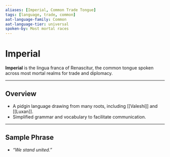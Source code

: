 ```yaml
---
aliases: [Imperial, Common Trade Tongue]
tags: [language, trade, common]
aat-language-family: Common
aat-language-tier: universal
spoken-by: Most mortal races
---
```


# Imperial

**Imperial** is the lingua franca of Renascitur, the common tongue spoken across most mortal realms for trade and diplomacy.

---

## Overview

- A pidgin language drawing from many roots, including [[Valeshi]] and [[Luxan]].
- Simplified grammar and vocabulary to facilitate communication.

---

## Sample Phrase

- *“We stand united.”*
